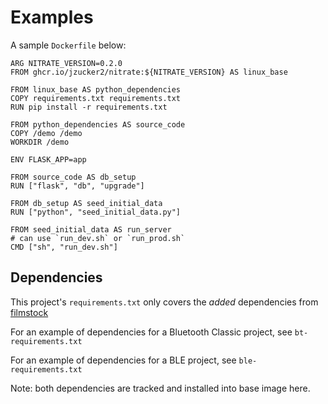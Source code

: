 # Examples

A sample `Dockerfile` below:

```
ARG NITRATE_VERSION=0.2.0
FROM ghcr.io/jzucker2/nitrate:${NITRATE_VERSION} AS linux_base

FROM linux_base AS python_dependencies
COPY requirements.txt requirements.txt
RUN pip install -r requirements.txt

FROM python_dependencies AS source_code
COPY /demo /demo
WORKDIR /demo

ENV FLASK_APP=app

FROM source_code AS db_setup
RUN ["flask", "db", "upgrade"]

FROM db_setup AS seed_initial_data
RUN ["python", "seed_initial_data.py"]

FROM seed_initial_data AS run_server
# can use `run_dev.sh` or `run_prod.sh`
CMD ["sh", "run_dev.sh"]
```

## Dependencies

This project's `requirements.txt` only covers the _added_ 
dependencies from [filmstock](https://github.com/jzucker2/filmstock)

For an example of dependencies for a Bluetooth Classic project, see `bt-requirements.txt`

For an example of dependencies for a BLE project, see `ble-requirements.txt`

Note: both dependencies are tracked and installed into base image here.
